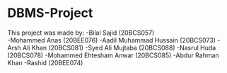 # DBMS-Project
This project was made by:
-Bilal Sajid (20BCS057) <br />
-Mohammed Anas (20BEE076)
-Aadil Muhammad Hussain (20BCS073)
-Arsh Ali Khan (20BCS081)
-Syed Ali Mujtaba (20BCS088)
-Nasrul Huda (20BCS078)
-Mohammed Ehtesham Anwar (20BCS085)
-Abdur Rahman Khan
-Rashid (20BEE074)
